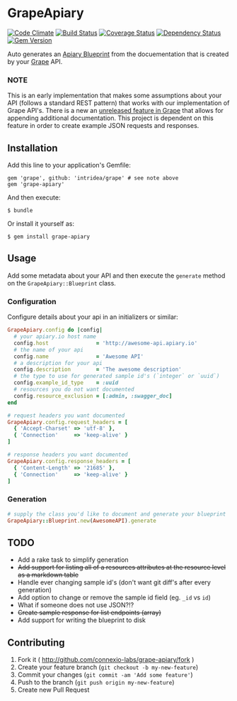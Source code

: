 # GrapeApiary

[![Code Climate](https://codeclimate.com/github/connexio-labs/grape-apiary.png)](https://codeclimate.com/github/connexio-labs/grape-apiary)
[![Build Status](https://travis-ci.org/connexio-labs/grape-apiary.png?branch=master)](https://travis-ci.org/connexio-labs/grape-apiary)
[![Coverage Status](https://coveralls.io/repos/connexio-labs/grape-apiary/badge.png)](https://coveralls.io/r/connexio-labs/grape-apiary)
[![Dependency Status](https://gemnasium.com/connexio-labs/grape-apiary.png)](https://gemnasium.com/connexio-labs/grape-apiary)
[![Gem Version](https://badge.fury.io/rb/grape-apiary.png)](http://badge.fury.io/rb/grape-apiary)

Auto generates an [Apiary Blueprint](http://apiary.io) from the docuementation that is created by your [Grape](https://github.com/intridea/grape) API.

### NOTE

This is an early implementation that makes some assumptions about your API (follows a standard REST pattern) that works with our implementation of Grape API's. There is a new an [unreleased feature in Grape](https://github.com/intridea/grape#parameter-documentation) that allows for appending additional documentation. This project is dependent on this feature in order to create example JSON requests and responses.

## Installation

Add this line to your application's Gemfile:

    gem 'grape', github: 'intridea/grape' # see note above
    gem 'grape-apiary'

And then execute:

    $ bundle

Or install it yourself as:

    $ gem install grape-apiary

## Usage

Add some metadata about your API and then execute the `generate` method on the `GrapeApiary::Blueprint` class.

### Configuration

Configure details about your api in an initializers or similar:

```ruby
GrapeApiary.config do |config|
  # your apiary.io host name
  config.host               = 'http://awesome-api.apiary.io'
  # the name of your api
  config.name               = 'Awesome API'
  # a description for your api
  config.description        = 'The awesome description'
  # the type to use for generated sample id's (`integer` or `uuid`)
  config.example_id_type    = :uuid
  # resources you do not want documented
  config.resource_exclusion = [:admin, :swagger_doc]
end

# request headers you want documented
GrapeApiary.config.request_headers = [
  { 'Accept-Charset' => 'utf-8' },
  { 'Connection'     => 'keep-alive' }
]

# response headers you want documented
GrapeApiary.config.response_headers = [
  { 'Content-Length' => '21685' },
  { 'Connection'     => 'keep-alive' }
]
```

### Generation

```ruby
# supply the class you'd like to document and generate your blueprint
GrapeApiary::Blueprint.new(AwesomeAPI).generate
```

## TODO

* Add a rake task to simplify generation
* ~~Add support for listing all of a resources attributes at the resource level as a markdown table~~
* Handle ever changing sample id's (don't want git diff's after every generation)
* Add option to change or remove the sample id field (eg. `_id` vs `id`)
* What if someone does not use JSON?!?
* ~~Create sample response for list endpoints (array)~~
* Add support for writing the blueprint to disk

## Contributing

1. Fork it ( http://github.com/connexio-labs/grape-apiary/fork )
2. Create your feature branch (`git checkout -b my-new-feature`)
3. Commit your changes (`git commit -am 'Add some feature'`)
4. Push to the branch (`git push origin my-new-feature`)
5. Create new Pull Request
